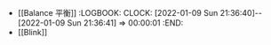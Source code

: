 - [[Balance 平衡]]
  :LOGBOOK:
  CLOCK: [2022-01-09 Sun 21:36:40]--[2022-01-09 Sun 21:36:41] =>  00:00:01
  :END:
- [[Blink]]